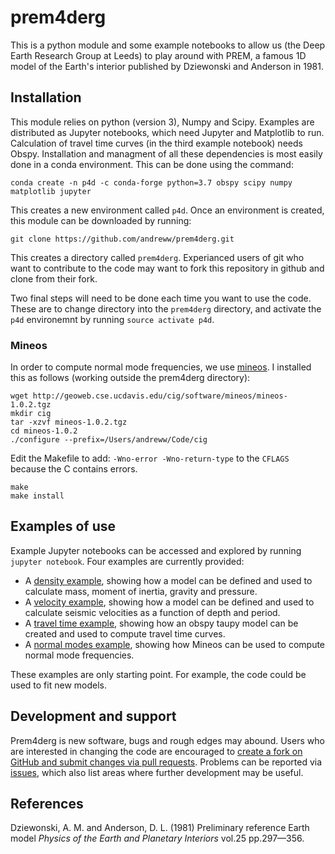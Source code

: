 # prem4derg

This is a python module and some example notebooks to allow us (the Deep Earth Research Group at Leeds) to play around with
PREM, a famous 1D model of the Earth's interior published by Dziewonski and Anderson in 1981.

## Installation

This module relies on python (version 3), Numpy and Scipy. Examples are distributed as Jupyter notebooks, which need Jupyter
and Matplotlib to run. Calculation of travel time curves (in the third example notebook) needs Obspy. Installation and managment
of all these dependencies is most easily done in a conda environment. This can be done using the command:

    conda create -n p4d -c conda-forge python=3.7 obspy scipy numpy matplotlib jupyter
   
This creates a new environment called `p4d`. Once an environment is created, this module can be downloaded by running:

    git clone https://github.com/andreww/prem4derg.git
    
This creates a directory called `prem4derg`. Experianced users of git who want to contribute to the code may want to fork this
repository in github and clone from their fork.

Two final steps will need to be done each time you want to use the code. These are to change directory into the `prem4derg` directory,
and activate the `p4d` environemnt by running `source activate p4d`.

### Mineos

In order to compute normal mode frequencies, we use [mineos](https://geodynamics.org/cig/software/mineos/). I 
installed this as follows (working outside the prem4derg directory):

    wget http://geoweb.cse.ucdavis.edu/cig/software/mineos/mineos-1.0.2.tgz
    mkdir cig
    tar -xzvf mineos-1.0.2.tgz
    cd mineos-1.0.2
    ./configure --prefix=/Users/andreww/Code/cig

Edit the Makefile to add: `-Wno-error -Wno-return-type` to the `CFLAGS` because the C contains errors.

    make 
    make install

## Examples of use

Example Jupyter notebooks can be accessed and explored by running `jupyter notebook`. Four examples are
currently provided:

* A [density example](./PREM_density_example.ipynb), showing how a model can be defined and used to calculate mass, moment of inertia, gravity and pressure.
* A [velocity example](./PREM_velocity_example.ipynb), showing how a model can be defined and used to calculate seismic velocities as a function of depth and period.
* A [travel time example](./PREM_travel_times_example.ipynb), showing how an obspy taupy model can be created and used to compute travel time curves.
* A [normal modes example](./PREM_normal_modes_example.ipynb), showing how Mineos can be used to compute normal mode frequencies.

These examples are only starting point. For example, the code could be used to fit new models. 

## Development and support

Prem4derg is new software, bugs and rough edges may abound. Users who are interested in 
changing the code are encouraged to [create a fork on GitHub and submit 
changes via pull requests](https://help.github.com/en/github/collaborating-with-issues-and-pull-requests).
Problems can be reported via [issues](https://github.com/andreww/prem4derg/issues), which also list areas
where further development may be useful.
  

## References

Dziewonski, A. M. and Anderson, D. L. (1981) Preliminary reference Earth model *Physics of the Earth and 
Planetary Interiors* vol.25 pp.297—356. 
